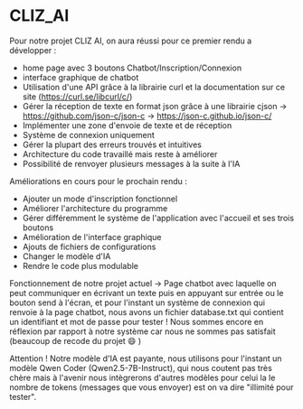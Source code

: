# CLIZ_AI

Pour notre projet CLIZ AI, on aura réussi pour ce premier rendu a développer :
- home page avec 3 boutons Chatbot/Inscription/Connexion
- interface graphique de chatbot
- Utilisation d'une API grâce à la librairie curl et la documentation sur ce site (https://curl.se/libcurl/c/)
- Gérer la réception de texte en format json grâce à une librairie cjson -> https://github.com/json-c/json-c
                                                                         -> https://json-c.github.io/json-c/
- Implémenter une zone d'envoie de texte et de réception
- Système de connexion uniquement
- Gérer la plupart des erreurs trouvés et intuitives
- Architecture du code travaillé mais reste à améliorer
- Possibilité de renvoyer plusieurs messages à la suite à l'IA

Améliorations en cours pour le prochain rendu :
- Ajouter un mode d'inscription fonctionnel
- Améliorer l'architecture du programme
- Gérer différemment le système de l'application avec l'accueil et ses trois boutons
- Amélioration de l'interface graphique
- Ajouts de fichiers de configurations
- Changer le modèle d'IA
- Rendre le code plus modulable

Fonctionnement de notre projet actuel -> Page chatbot avec laquelle on peut communiquer en écrivant un texte puis en
appuyant sur entrée ou le bouton send à l'écran, et pour l'instant un système de connexion qui renvoie à la page chatbot,
nous avons un fichier database.txt qui contient un identifiant et mot de passe pour tester !
Nous sommes encore en réflexion par rapport à notre système car nous ne sommes pas satisfait (beaucoup de recode du projet 😄 )

Attention !
Notre modèle d'IA est payante, nous utilisons pour l'instant un modèle Qwen Coder (Qwen2.5-7B-Instruct), qui nous coutent
pas très chère mais à l'avenir nous intègrerons d'autres modèles pour celui la le nombre de tokens (messages que vous envoyer)
est on va dire "illimité pour tester".